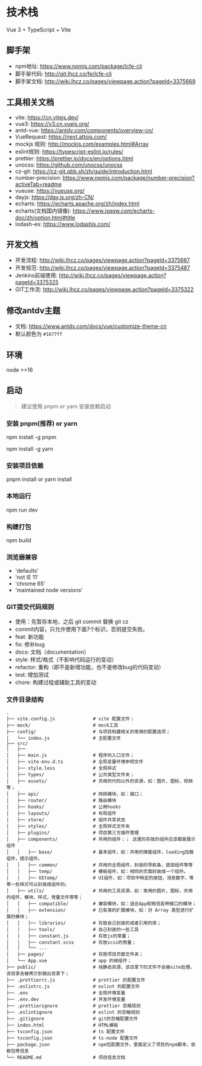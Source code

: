 # 技术栈
Vue 3 + TypeScript + Vite

## 脚手架
- npm地址: https://www.npmjs.com/package/lcfe-cli
- 脚手架代码: http://git.lhcz.co/fe/lcfe-cli
- 脚手架文档: http://wiki.lhcz.co/pages/viewpage.action?pageId=3375669

## 工具相关文档
- vite: https://cn.vitejs.dev/
- vue3: https://v3.cn.vuejs.org/
- antd-vue: https://antdv.com/components/overview-cn/
- VueRequest: https://next.attojs.com/
- mockjs 规则: http://mockjs.com/examples.html#Array
- eslint规则: https://typescript-eslint.io/rules/
- prettier: https://prettier.io/docs/en/options.html
- unocss: https://github.com/unocss/unocss
- cz-git: https://cz-git.qbb.sh/zh/guide/introduction.html
- number-precision: https://www.npmjs.com/package/number-precision?activeTab=readme
- vueuse: https://vueuse.org/
- dayjs: https://day.js.org/zh-CN/
- echarts: https://echarts.apache.org/zh/index.html 
- echarts(文档国内镜像): https://www.isqqw.com/echarts-doc/zh/option.html#title
- lodash-es: https://www.lodashjs.com/



## 开发文档
- 开发流程: http://wiki.lhcz.co/pages/viewpage.action?pageId=3375667
- 开发规范: http://wiki.lhcz.co/pages/viewpage.action?pageId=3375487
- Jenkins前端使用: http://wiki.lhcz.co/pages/viewpage.action?pageId=3375325
- GIT工作流: http://wiki.lhcz.co/pages/viewpage.action?pageId=3375322

## 修改antdv主题
- 文档: https://www.antdv.com/docs/vue/customize-theme-cn
- 默认颜色为 `#1677ff`

## 环境
node >=16

## 启动
> 建议使用 pnpm or yarn 安装依赖启动

### 安装 pnpm(推荐) or yarn
npm install -g pnpm

npm install -g yarn

### 安装项目依赖
pnpm install or
yarn install 

### 本地运行
npm run dev

### 构建打包
npm build

### 浏览器兼容
- 'defaults' 
- 'not IE 11' 
- 'chrome 65' 
- 'maintained node versions'

### GIT提交代码规则
- 使用：先暂存本地，之后 git commit 替换 git cz
- commit内容，只允许使用下面7个标识，否则提交失败。
- feat: 新功能
- fix: 修补bug
- docs: 文档（documentation）
- style: 样式/格式（不影响代码运行的变动）
- refactor: 重构（即不是新增功能，也不是修改bug的代码变动）
- test: 增加测试
- chore: 构建过程或辅助工具的变动

### 文件目录结构
```
.
├── vite.config.js              # vite 配置文件；
├── mock/                       # mock工具
├── config/                     # 与项目构建相关的常用的配置选项；
│   └── index.js                # 主配置文件
├── src/
│   ├── 
│   ├── main.js                 # 程序的入口文件；
│   ├── vite-env.d.ts           # 全局变量环境申明文件
│   ├── style.less              # 全局样式
│   ├── types/                  # 公共类型文件夹；
│   ├── assets/                 # 共用的代码以外的资源，如：图片、图标、视频 等；
│   ├── api/                    # 网络模块，如：接口；
│   ├── router/                 # 路由模块
│   ├── hooks/                  # 公用hooks
│   ├── layouts/                # 布局组件
│   ├── store/                  # 组件共享状态
│   ├── styles/                 # 全局样式文件夹
│   ├── plugins/                # 项目第三方插件管理
│   ├── components/             # 共用的组件；； 这里的存放的组件应该都是展示组件
│   │   ├── base/               # 基本组件，如：共用的弹窗组件，loading加载组件，提示组件。
│   │   ├── common/             # 共用的全局组件，封装的导航条，底部组件等等
│   │   ├── temp/               # 模板组件，如：相同的页面封装成一个组件。
│   │   ├── UItemp/             # UI组件，如：项目中特定的按钮，消息数字，等等一些样式可以封装成组件的。
│   ├── utils/                  # 共用的工具资源，如：常用的图片、图标，共用的组件、模块、样式，常量文件等等；
│   │   ├── compatible/         # 兼容模块，如：适合App和微信各种接口的模块；
│   │   ├── extension/          # 已有类的扩展模块，如：对 Array 类型进行扩展的模块；
│   │   ├── libraries/          # 存放自己封装的或者引用的库；
│   │   ├── tools/              # 自己封装的一些工具
│   │   ├── constant.js         # 存放js的常量；
│   │   ├── constant.scss       # 存放scss的常量；
│   │   └── ...
│   ├── pages/                  # 存放项目页面文件夹；
│   └── App.vue                 # app 的根组件；
├── public/                     # 纯静态资源，该目录下的文件不会被vite处理，该目录会被拷贝到输出目录下；
├── .prettierrc.js              # prettier 的配置文件
├── .eslintrc.js                # eslint 的配置文件
├── .env                        # 全局环境变量
├── .env.dev                    # 开发环境变量
├── .prettierignore             # prettier 忽略规则
├── .eslintignore               # eslint 的忽略规则
├── .gitignore                  # git的忽略配置文件
├── index.html                  # HTML模板
├── tsconfig.json               # ts 配置文件
├── tsconfig.json               # ts-node 配置文件
├── package.json                # npm包配置文件，里面定义了项目的npm脚本，依赖包等信息
└── README.md                   # 项目信息文档
```